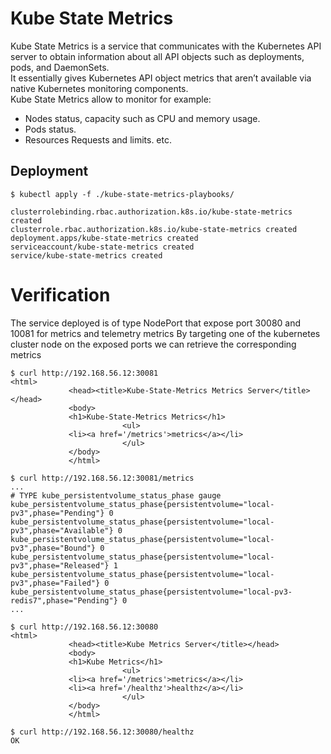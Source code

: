 # Kube State Metrics
Kube State Metrics is a service that communicates with the Kubernetes API server to obtain information about all API objects such as deployments, pods, and DaemonSets.   
It essentially gives Kubernetes API object metrics that aren’t available via native Kubernetes monitoring components.  
Kube State Metrics allow to monitor for example:
* Nodes status, capacity such as CPU and memory usage.
* Pods status.
* Resources Requests and limits.
etc.


## Deployment 
```
$ kubectl apply -f ./kube-state-metrics-playbooks/

clusterrolebinding.rbac.authorization.k8s.io/kube-state-metrics created
clusterrole.rbac.authorization.k8s.io/kube-state-metrics created
deployment.apps/kube-state-metrics created
serviceaccount/kube-state-metrics created
service/kube-state-metrics created
```
# Verification
The service deployed is of type NodePort that expose port 30080 and 10081 for metrics and telemetry metrics
By targeting one of the kubernetes cluster node on the exposed ports we can retrieve the corresponding metrics

```
$ curl http://192.168.56.12:30081
<html>
             <head><title>Kube-State-Metrics Metrics Server</title></head>
             <body>
             <h1>Kube-State-Metrics Metrics</h1>
                         <ul>
             <li><a href='/metrics'>metrics</a></li>
                         </ul>
             </body>
             </html>

$ curl http://192.168.56.12:30081/metrics
...
# TYPE kube_persistentvolume_status_phase gauge
kube_persistentvolume_status_phase{persistentvolume="local-pv3",phase="Pending"} 0
kube_persistentvolume_status_phase{persistentvolume="local-pv3",phase="Available"} 0
kube_persistentvolume_status_phase{persistentvolume="local-pv3",phase="Bound"} 0
kube_persistentvolume_status_phase{persistentvolume="local-pv3",phase="Released"} 1
kube_persistentvolume_status_phase{persistentvolume="local-pv3",phase="Failed"} 0
kube_persistentvolume_status_phase{persistentvolume="local-pv3-redis7",phase="Pending"} 0
...

$ curl http://192.168.56.12:30080
<html>
             <head><title>Kube Metrics Server</title></head>
             <body>
             <h1>Kube Metrics</h1>
                         <ul>
             <li><a href='/metrics'>metrics</a></li>
             <li><a href='/healthz'>healthz</a></li>
                         </ul>
             </body>
             </html>

$ curl http://192.168.56.12:30080/healthz
OK

```
